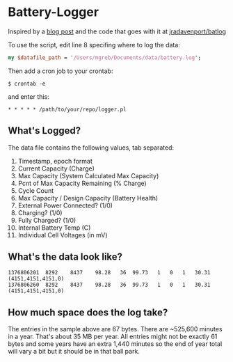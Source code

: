 Battery-Logger
==============

Inspired by a [blog post](http://www.ifweassume.com/2013/08/the-de-evolution-of-my-laptop-battery.html) and the code that goes with it at [jradavenport/batlog](https://github.com/jradavenport/batlog)

To use the script, edit line 8 specifing where to log the data:

```perl
my $datafile_path = '/Users/mgreb/Documents/data/battery.log';
```

Then add a cron job to your crontab:

    $ crontab -e

and enter this:

    * * * * * /path/to/your/repo/logger.pl

What's Logged?
--------------

The data file contains the following values, tab separated:

1. Timestamp, epoch format
1. Current Capacity (Charge)
1. Max Capacity (System Calculated Max Capacity)
1. Pcnt of Max Capacity Remaining (% Charge)
1. Cycle Count
1. Max Capacity / Design Capacity (Battery Health)
1. External Power Connected? (1/0)
1. Charging? (1/0)
1. Fully Charged? (1/0)
1. Internal Battery Temp (C)
1. Individual Cell Voltages (in mV)

What's the data look like?
--------------------------
```
1376806201	8292	8437	98.28	36	99.73	1	0	1	30.31	(4151,4151,4151,0)
1376806260	8292	8437	98.28	36	99.73	1	0	1	30.31	(4151,4151,4151,0)
```

How much space does the log take?
---------------------------------
The entries in the sample above are 67 bytes.  There are ~525,600 minutes in a year.  That's about 35 MB per year.  All entries might not be exactly 61 bytes
and some years have an extra 1,440 minutes so the end of year total will vary
a bit but it should be in that ball park.
